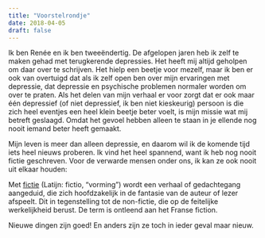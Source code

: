 ```yaml
---
title: "Voorstelrondje"
date: 2018-04-05
draft: false
---
```


Ik ben Renée en ik ben tweeëndertig. De afgelopen jaren heb ik zelf te maken gehad met terugkerende depressies. Het heeft mij altijd geholpen om daar over te schrijven. Het hielp een beetje voor mezelf, maar ik ben er ook  van overtuigd dat als ik zelf open ben over mijn ervaringen met depressie, dat depressie en psychische problemen normaler worden om over te praten. Als het delen van mijn verhaal er voor zorgt dat er ook maar één depressief (of niet depressief, ik ben niet kieskeurig) persoon is die zich heel eventjes een heel klein beetje beter voelt, is mijn missie wat mij betreft geslaagd. Omdat het gevoel hebben alleen te staan in je ellende nog nooit iemand beter heeft gemaakt.

Mijn leven is meer dan alleen depressie, en daarom wil ik de komende tijd iets heel nieuws proberen. Ik vind het heel spannend, want ik heb nog nooit fictie geschreven. Voor de verwarde mensen onder ons, ik kan ze ook nooit uit elkaar houden:

Met [fictie](https://nl.wikipedia.org/wiki/Fictie) (Latijn: fictio, “vorming”) wordt een verhaal of gedachtegang aangeduid, die zich hoofdzakelijk in de fantasie van de auteur of lezer afspeelt. Dit in tegenstelling tot de non-fictie, die op de feitelijke werkelijkheid berust. De term is ontleend aan het Franse fiction.

Nieuwe dingen zijn goed! En anders zijn ze toch in ieder geval maar nieuw.